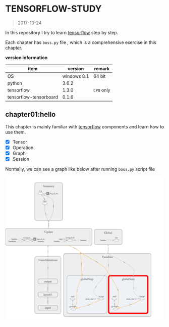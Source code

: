 # TENSORFLOW-STUDY
> 2017-10-24

In this repository I try to learn [tensorflow](https://www.tensorflow.org/) step by step.

Each chapter has `boss.py` file , which is a comprehensive exercise in this chapter.


**version information**

item|version|remark
------|------|------
OS|windows 8.1| 64 bit
python|3.6.2|
tensorflow|1.3.0|`CPU` only
tensorflow-tensorboard|0.1.6|


## chapter01:hello

This chapter is mainly familiar with [tensorflow](https://www.tensorflow.org/) components and learn how to use them.

- [x] Tensor
- [x] Operation
- [x] Graph
- [x] Session

Normally, we can see a graph like below after running `boss.py` script file

![](assets/chapter01-boss.png)

